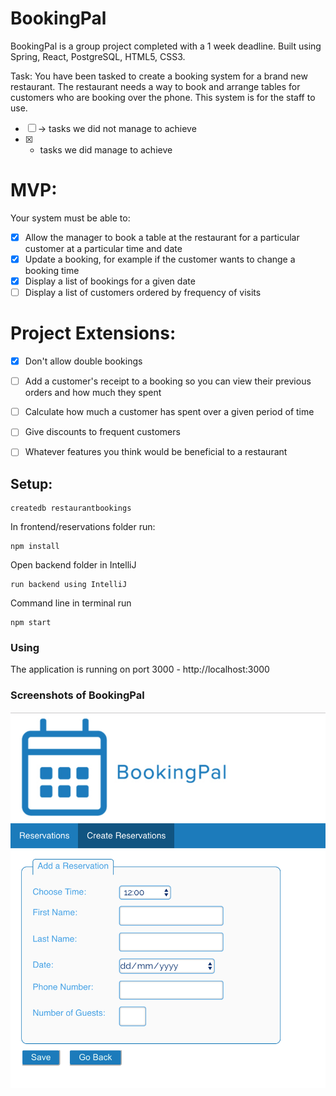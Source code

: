 # BookingPal

BookingPal is a group project completed with a 1 week deadline. Built using Spring, React, PostgreSQL, HTML5, CSS3.

Task: 
You have been tasked to create a booking system for a brand new restaurant. The restaurant needs a way to book and arrange tables for customers who are booking over the phone. This system is for the staff to use.

- [ ] -> tasks we did not manage to achieve
- [x] - tasks we did manage to achieve

# MVP:
Your system must be able to:

- [x] Allow the manager to book a table at the restaurant for a particular customer at a particular time and date
- [x] Update a booking, for example if the customer wants to change a booking time
- [x] Display a list of bookings for a given date
- [ ] Display a list of customers ordered by frequency of visits

# Project Extensions:

- [x] Don't allow double bookings
- [ ] Add a customer's receipt to a booking so you can view their previous orders and how much they spent
- [ ] Calculate how much a customer has spent over a given period of time
- [ ] Give discounts to frequent customers
- [ ] Whatever features you think would be beneficial to a restaurant


## Setup:

```
createdb restaurantbookings
```

In frontend/reservations folder run:

```
npm install
```

Open backend folder in IntelliJ

```
run backend using IntelliJ
```

Command line in terminal run

```
npm start
```

### Using

The application is running on port 3000 - http://localhost:3000

### Screenshots of BookingPal
![Image of app](bookinpal_screen_shot.png)
